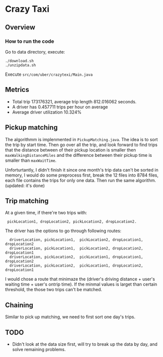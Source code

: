 # Crazy Taxi
## Overview
### How to run the code
Go to data directory, execute:
```
./download.sh
./unzipdata.sh
```
Execute `src/com/uber/crazytexi/Main.java`

## Metrics
* Total trip 173176321, average trip length 812.016062 seconds.
* A driver has 0.457711 trips per hour on average
* Average driver utilization 10.324%

## Pickup matching
The algorithmm is implenmented in `PickupMatching.java`. The idea is to sort the trip by start time. Then go over all the trip, and look forward to find trips that the distance between of their pickup location is smaller then `maxWalkingDistanceMiles` and the difference between their pickup time is smaller than `maxWaitTime`.

Unforturtantly, I didn't finish it since one month's trip data can't be sorted in memory, I would do some preprocess first, break the 12 files into 8784 files, each file contains the trips for only one data. Then run the same algorithm. (updated: it's done)

## Trip matching
At a given time, if there're two trips with:
```
 pickLocation1, dropLocation2, pickLocation2, dropLocation2.
```
The driver has the options to go through following routes:

```
  driverLocation, pickLocation1,  pickLocation2, dropLocation1, dropLocation2
  driverLocation, pickLocation1,  pickLocation2, dropLocation2, dropLocation1
  driverLocation, pickLocation2,  pickLocation1, dropLocation1, dropLocation2
  driverLocation, pickLocation2,  pickLocation1, dropLocation2, dropLocation1
```

I would chose a route that minimaze the (driver's driving distance + user's waiting time + user's ontrip time). If the minmal values is larget than certain threshold, the those two trips can't be matched.

## Chaining
Similar to pick up matching, we need to first sort one day's trips.

## TODO
* Didn't look at the data size first, will try to break up the data by day, and solve remaining problems.



